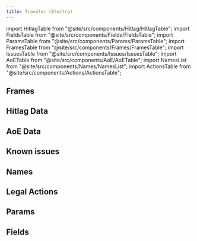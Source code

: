 ```yaml
---
title: Traveler (Electro)
---
```


import HitlagTable from "@site/src/components/Hitlag/HitlagTable";
import FieldsTable from "@site/src/components/Fields/FieldsTable";
import ParamsTable from "@site/src/components/Params/ParamsTable";
import FramesTable from "@site/src/components/Frames/FramesTable";
import IssuesTable from "@site/src/components/Issues/IssuesTable";
import AoETable from "@site/src/components/AoE/AoETable";
import NamesList from "@site/src/components/Names/NamesList";
import ActionsTable from "@site/src/components/Actions/ActionsTable";

## Frames

<FramesTable item_key="travelerelectro" />

## Hitlag Data

<HitlagTable item_key="travelerelectro" />

## AoE Data

<AoETable item_key="travelerelectro" />

## Known issues

<IssuesTable item_key="travelerelectro" />

## Names

<NamesList item_key="travelerelectro" />

## Legal Actions

<ActionsTable item_key="travelerelectro" />

## Params

<ParamsTable item_key="travelerelectro" />

## Fields

<FieldsTable item_key="travelerelectro" />

